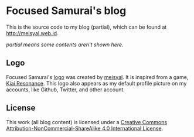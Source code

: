 # Focused Samurai's blog
This is the source code to my blog (partial), which can be found at
http://meisyal.web.id.

*partial means some contents aren't shown here*.

## Logo
Focused Samurai's [logo][logo] was created by [meisyal][meisyal]. It is inspired
from a game, [Kiai Resonance][kiairesonance]. This logo also appears as my default
profile picture on my accounts, like Github, Twitter, and other account.

## License
This work (all blog content) is licensed under a
[Creative Commons Attribution-NonCommercial-ShareAlike 4.0 International License][cclicense].

[logo]: https://github.com/meisyal/meisyal.web.id/blob/master/images/focused-samurai.png
[meisyal]: https://github.com/meisyal
[kiairesonance]: http://www.kiairesonance.com/
[cclicense]: http://creativecommons.org/licenses/by-nc-sa/4.0/
